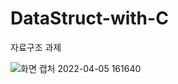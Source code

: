 # DataStruct-with-C
자료구조 과제


![화면 캡처 2022-04-05 161640](https://user-images.githubusercontent.com/32426765/161699687-1b4caa56-3f7c-41f3-a199-f8c4d2528ba5.png)
